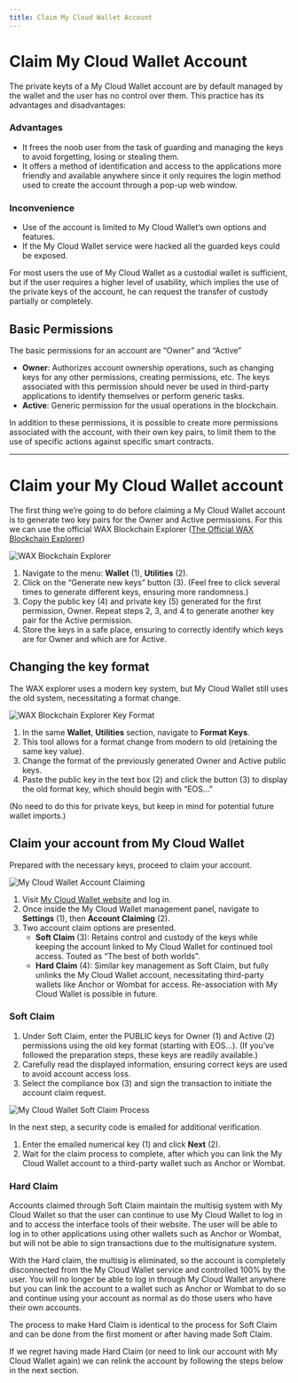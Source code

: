 ```yaml
---
title: Claim My Cloud Wallet Account
---
```


# Claim My Cloud Wallet Account

The private keyts of a My Cloud Wallet account are by default managed by the wallet and the user has no control over them. This practice has its advantages and disadvantages:

### Advantages

- It frees the noob user from the task of guarding and managing the keys to avoid forgetting, losing or stealing them.
- It offers a method of identification and access to the applications more friendly and available anywhere since it only requires the login method used to create the account through a pop-up web window.

### Inconvenience

- Use of the account is limited to My Cloud Wallet’s own options and features.
- If the My Cloud Wallet service were hacked all the guarded keys could be exposed.

For most users the use of My Cloud Wallet as a custodial wallet is sufficient, but if the user requires a higher level of usability, which implies the use of the private keys of the account, he can request the transfer of custody partially or completely.

## Basic Permissions

The basic permissions for an account are “Owner” and “Active”

- **Owner**: Authorizes account ownership operations, such as changing keys for any other permissions, creating permissions, etc. The keys associated with this permission should never be used in third-party applications to identify themselves or perform generic tasks.
- **Active**: Generic permission for the usual operations in the blockchain.

In addition to these permissions, it is possible to create more permissions associated with the account, with their own key pairs, to limit them to the use of specific actions against specific smart contracts.

---

# Claim your My Cloud Wallet account

The first thing we’re going to do before claiming a My Cloud Wallet account is to generate two key pairs for the Owner and Active permissions. For this we can use the official WAX Blockchain Explorer ([The Official WAX Blockchain Explorer](https://waxblock.io/))

![WAX Blockchain Explorer](/assets/images/claim-account-1.png)

1. Navigate to the menu: **Wallet** (1), **Utilities** (2).
2. Click on the “Generate new keys” button (3). (Feel free to click several times to generate different keys, ensuring more randomness.)
3. Copy the public key (4) and private key (5) generated for the first permission, Owner. Repeat steps 2, 3, and 4 to generate another key pair for the Active permission.
4. Store the keys in a safe place, ensuring to correctly identify which keys are for Owner and which are for Active.

## Changing the key format

The WAX explorer uses a modern key system, but My Cloud Wallet still uses the old system, necessitating a format change.

![WAX Blockchain Explorer Key Format](/assets/images/claim-account-2.png)

1. In the same **Wallet**, **Utilities** section, navigate to **Format Keys**.
2. This tool allows for a format change from modern to old (retaining the same key value).
3. Change the format of the previously generated Owner and Active public keys.
4. Paste the public key in the text box (2) and click the button (3) to display the old format key, which should begin with “EOS…”

(No need to do this for private keys, but keep in mind for potential future wallet imports.)

## Claim your account from My Cloud Wallet

Prepared with the necessary keys, proceed to claim your account.

![My Cloud Wallet Account Claiming](/assets/images/claim-account-3.png)

1. Visit [My Cloud Wallet website](https://www.mycloudwallet.com) and log in.
2. Once inside the My Cloud Wallet management panel, navigate to **Settings** (1), then **Account Claiming** (2).
3. Two account claim options are presented.
   - **Soft Claim** (3): Retains control and custody of the keys while keeping the account linked to My Cloud Wallet for continued tool access. Touted as “The best of both worlds”.
   - **Hard Claim** (4): Similar key management as Soft Claim, but fully unlinks the My Cloud Wallet account, necessitating third-party wallets like Anchor or Wombat for access. Re-association with My Cloud Wallet is possible in future.

### Soft Claim

1. Under Soft Claim, enter the PUBLIC keys for Owner (1) and Active (2) permissions using the old key format (starting with EOS…). (If you’ve followed the preparation steps, these keys are readily available.)
2. Carefully read the displayed information, ensuring correct keys are used to avoid account access loss.
3. Select the compliance box (3) and sign the transaction to initiate the account claim request.

![My Cloud Wallet Soft Claim Process](/assets/images/claim-account-4.png)

In the next step, a security code is emailed for additional verification.

1. Enter the emailed numerical key (1) and click **Next** (2).
2. Wait for the claim process to complete, after which you can link the My Cloud Wallet account to a third-party wallet such as Anchor or Wombat.

### Hard Claim

Accounts claimed through Soft Claim maintain the multisig system with My Cloud Wallet so that the user can continue to use My Cloud Wallet to log in and to access the interface tools of their website. The user will be able to log in to other applications using other wallets such as Anchor or Wombat, but will not be able to sign transactions due to the multisignature system.

With the Hard claim, the multisig is eliminated, so the account is completely disconnected from the My Cloud Wallet service and controlled 100% by the user. You will no longer be able to log in through My Cloud Wallet anywhere but you can link the account to a wallet such as Anchor or Wombat to do so and continue using your account as normal as do those users who have their own accounts.

The process to make Hard Claim is identical to the process for Soft Claim and can be done from the first moment or after having made Soft Claim.

If we regret having made Hard Claim (or need to link our account with My Cloud Wallet again) we can relink the account by following the steps below in the next section.
